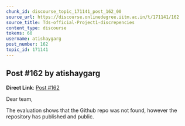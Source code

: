 ```yaml
---
chunk_id: discourse_topic_171141_post_162_00
source_url: https://discourse.onlinedegree.iitm.ac.in/t/171141/162
source_title: Tds-official-Project1-discrepencies
content_type: discourse
tokens: 60
username: atishaygarg
post_number: 162
topic_id: 171141
---
```


## Post #162 by atishaygarg

**Direct Link**: [Post #162](https://discourse.onlinedegree.iitm.ac.in/t/171141/162)

Dear team,

The evaluation shows that the Github repo was not found, however the repository has published and public.
